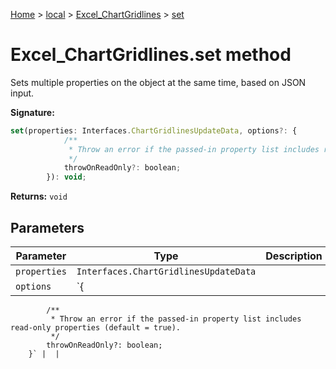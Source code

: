 [Home](./index) &gt; [local](local.md) &gt; [Excel\_ChartGridlines](local.excel_chartgridlines.md) &gt; [set](local.excel_chartgridlines.set.md)

# Excel\_ChartGridlines.set method

Sets multiple properties on the object at the same time, based on JSON input.

**Signature:**
```javascript
set(properties: Interfaces.ChartGridlinesUpdateData, options?: {
            /**
             * Throw an error if the passed-in property list includes read-only properties (default = true).
             */
            throwOnReadOnly?: boolean;
        }): void;
```
**Returns:** `void`

## Parameters

|  Parameter | Type | Description |
|  --- | --- | --- |
|  `properties` | `Interfaces.ChartGridlinesUpdateData` |  |
|  `options` | `{
            /**
             * Throw an error if the passed-in property list includes read-only properties (default = true).
             */
            throwOnReadOnly?: boolean;
        }` |  |

